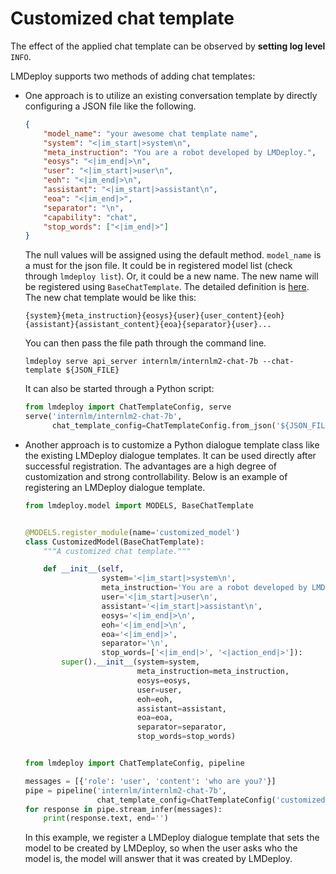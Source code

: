 # Customized chat template

The effect of the applied chat template can be observed by **setting log level** `INFO`.

LMDeploy supports two methods of adding chat templates:

- One approach is to utilize an existing conversation template by directly configuring a JSON file like the following.

  ```json
  {
      "model_name": "your awesome chat template name",
      "system": "<|im_start|>system\n",
      "meta_instruction": "You are a robot developed by LMDeploy.",
      "eosys": "<|im_end|>\n",
      "user": "<|im_start|>user\n",
      "eoh": "<|im_end|>\n",
      "assistant": "<|im_start|>assistant\n",
      "eoa": "<|im_end|>",
      "separator": "\n",
      "capability": "chat",
      "stop_words": ["<|im_end|>"]
  }
  ```

  The null values will be assigned using the default method. `model_name` is a must for the json file. It could be in registered model list (check through `lmdeploy list`). Or, it could be a
  new name. The new name will be registered using `BaseChatTemplate`. The detailed definition is [here](https://github.com/InternLM/lmdeploy/blob/24bd4b9ab6a15b3952e62bcfc72eaba03bce9dcb/lmdeploy/model.py#L113-L188). The new chat template would be like this:

  ```
  {system}{meta_instruction}{eosys}{user}{user_content}{eoh}{assistant}{assistant_content}{eoa}{separator}{user}...
  ```

  You can then pass the file path through the command line.

  ```shell
  lmdeploy serve api_server internlm/internlm2-chat-7b --chat-template ${JSON_FILE}
  ```

  It can also be started through a Python script:

  ```python
  from lmdeploy import ChatTemplateConfig, serve
  serve('internlm/internlm2-chat-7b',
        chat_template_config=ChatTemplateConfig.from_json('${JSON_FILE}'))
  ```

- Another approach is to customize a Python dialogue template class like the existing LMDeploy dialogue templates. It can be used directly after successful registration. The advantages are a high degree of customization and strong controllability. Below is an example of registering an LMDeploy dialogue template.

  ```python
  from lmdeploy.model import MODELS, BaseChatTemplate


  @MODELS.register_module(name='customized_model')
  class CustomizedModel(BaseChatTemplate):
      """A customized chat template."""

      def __init__(self,
                   system='<|im_start|>system\n',
                   meta_instruction='You are a robot developed by LMDeploy.',
                   user='<|im_start|>user\n',
                   assistant='<|im_start|>assistant\n',
                   eosys='<|im_end|>\n',
                   eoh='<|im_end|>\n',
                   eoa='<|im_end|>',
                   separator='\n',
                   stop_words=['<|im_end|>', '<|action_end|>']):
          super().__init__(system=system,
                           meta_instruction=meta_instruction,
                           eosys=eosys,
                           user=user,
                           eoh=eoh,
                           assistant=assistant,
                           eoa=eoa,
                           separator=separator,
                           stop_words=stop_words)


  from lmdeploy import ChatTemplateConfig, pipeline

  messages = [{'role': 'user', 'content': 'who are you?'}]
  pipe = pipeline('internlm/internlm2-chat-7b',
                  chat_template_config=ChatTemplateConfig('customized_model'))
  for response in pipe.stream_infer(messages):
      print(response.text, end='')
  ```

  In this example, we register a LMDeploy dialogue template that sets the model to be created by LMDeploy, so when the user asks who the model is, the model will answer that it was created by LMDeploy.
